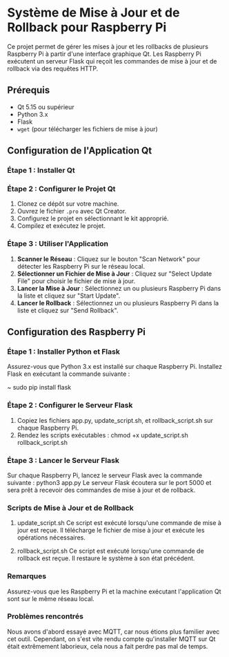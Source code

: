 # Système de Mise à Jour et de Rollback pour Raspberry Pi

Ce projet permet de gérer les mises à jour et les rollbacks de plusieurs Raspberry Pi à partir d'une interface graphique Qt. Les Raspberry Pi exécutent un serveur Flask qui reçoit les commandes de mise à jour et de rollback via des requêtes HTTP.

## Prérequis

- Qt 5.15 ou supérieur
- Python 3.x
- Flask
- `wget` (pour télécharger les fichiers de mise à jour)

## Configuration de l'Application Qt

### Étape 1 : Installer Qt

### Étape 2 : Configurer le Projet Qt

1. Clonez ce dépôt sur votre machine.
2. Ouvrez le fichier `.pro` avec Qt Creator.
3. Configurez le projet en sélectionnant le kit approprié.
4. Compilez et exécutez le projet.

### Étape 3 : Utiliser l'Application

1. **Scanner le Réseau** : Cliquez sur le bouton "Scan Network" pour détecter les Raspberry Pi sur le réseau local.
2. **Sélectionner un Fichier de Mise à Jour** : Cliquez sur "Select Update File" pour choisir le fichier de mise à jour.
3. **Lancer la Mise à Jour** : Sélectionnez un ou plusieurs Raspberry Pi dans la liste et cliquez sur "Start Update".
4. **Lancer le Rollback** : Sélectionnez un ou plusieurs Raspberry Pi dans la liste et cliquez sur "Send Rollback".

## Configuration des Raspberry Pi

### Étape 1 : Installer Python et Flask

Assurez-vous que Python 3.x est installé sur chaque Raspberry Pi. Installez Flask en exécutant la commande suivante :

~ sudo pip install flask

### Étape 2 : Configurer le Serveur Flask

1. Copiez les fichiers app.py, update_script.sh, et rollback_script.sh sur chaque Raspberry Pi.
2. Rendez les scripts exécutables : chmod +x update_script.sh rollback_script.sh

### Étape 3 : Lancer le Serveur Flask
Sur chaque Raspberry Pi, lancez le serveur Flask avec la commande suivante : python3 app.py
Le serveur Flask écoutera sur le port 5000 et sera prêt à recevoir des commandes de mise à jour et de rollback.

### Scripts de Mise à Jour et de Rollback
1. update_script.sh
Ce script est exécuté lorsqu'une commande de mise à jour est reçue. Il télécharge le fichier de mise à jour et exécute les opérations nécessaires.

2. rollback_script.sh
Ce script est exécuté lorsqu'une commande de rollback est reçue. Il restaure le système à son état précédent.

### Remarques
Assurez-vous que les Raspberry Pi et la machine exécutant l'application Qt sont sur le même réseau local.

### Problèmes rencontrés
Nous avons d'abord essayé avec MQTT, car nous étions plus familier avec cet outil. Cependant, on s'est vite rendu compte qu'installer MQTT sur Qt était extrêmement laborieux, cela nous a fait perdre pas mal de temps. 


